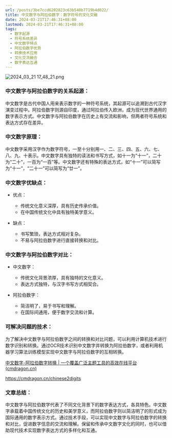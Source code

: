 ```yaml
---
url: /posts/3be7ccd6202823c63b540b7719b4d022/
title: 中文数字与阿拉伯数字：数字符号的文化交融
date: 2024-03-21T17:46:31+08:00
lastmod: 2024-03-21T17:46:31+08:00
tags:
  - 数字起源
  - 符号系统差异
  - 中文数字特点
  - 阿拉伯数字优势
  - 转换技术应用
  - 文化交流融合
  - 数字表达互通
---
```



<img src="https://static.cmdragon.cn/blog/images/2024_03_21 17_48_21.png@blog" title="2024_03_21 17_48_21.png" alt="2024_03_21 17_48_21.png"/>

### 中文数字与阿拉伯数字的关系起源：

中文数字是古代中国人用来表示数字的一种符号系统，其起源可以追溯到古代汉字演变过程中。阿拉伯数字则源自印度，通过阿拉伯传入欧洲，成为现代世界通用的数字表示方式。中文数字与阿拉伯数字在历史上有交流和影响，但两者符号系统和表达方式存在差异。

### 中文数字原理：

中文数字采用汉字作为数字符号，一至十分别用一、二、三、四、五、六、七、八、九、十表示。中文数字具有独特的读法和书写方式，如十一为“十一”，二十为“二十”，一百为“一百”等。中文数字还有特殊的表达方式，如“十一”可以简写为“十一”，“二十一”可以简写为“廿一”。

### 中文数字优缺点：

- 优点：

    - 传统文化意义深厚，具有历史传承价值。
    - 在中国传统文化中具有独特美学意义。

- 缺点：

    - 书写繁琐，表达方式相对复杂。
    - 不易与阿拉伯数字进行直接转换和对比。

### 中文数字与阿拉伯数字对比：

- 中文数字：

    - 传统文化背景浓厚，具有独特的文化意义。
    - 表达方式独特，与汉字书写方式相契合。

- 阿拉伯数字：

    - 简洁明了，易于书写和理解。
    - 在国际间通用，便于数字交流和计算。

### 可解决问题的技术：

为了解决中文数字与阿拉伯数字之间的转换和对比问题，可以利用计算机技术进行数字识别和转换。通过OCR技术识别中文数字并转换为阿拉伯数字，或者利用机器学习算法训练模型实现中文数字与阿拉伯数字的互相转换。

[中文数字-阿拉伯数字转换 | 一个覆盖广泛主题工具的高效在线平台(cmdragon.cn)](https://cmdragon.cn/chinese2digits)

https://cmdragon.cn/chinese2digits

### 文章总结：

中文数字与阿拉伯数字代表了不同文化背景下的数字表达方式，各具特色。中文数字承载着中国传统文化的历史和美学意义，而阿拉伯数字则以简洁明了的形式成为国际通用的数字表示方式。通过技术手段，可以实现中文数字与阿拉伯数字的转换和对比，促进数字信息的交流和理解。保留和传承中文数字文化的同时，也可以借助现代技术实现数字表达方式的多样化和互通。